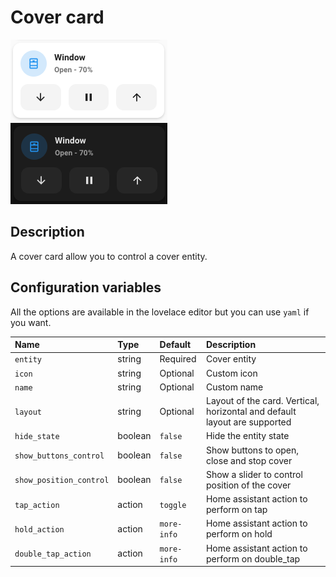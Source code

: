# Cover card

![Cover light](../images/cover-light.png)
![Cover dark](../images/cover-dark.png)

## Description

A cover card allow you to control a cover entity.

## Configuration variables

All the options are available in the lovelace editor but you can use `yaml` if you want.

| Name                    | Type    | Default     | Description                                                               |
| :---------------------- | :------ | :---------- | :------------------------------------------------------------------------ |
| `entity`                | string  | Required    | Cover entity                                                              |
| `icon`                  | string  | Optional    | Custom icon                                                               |
| `name`                  | string  | Optional    | Custom name                                                               |
| `layout`                | string  | Optional    | Layout of the card. Vertical, horizontal and default layout are supported |
| `hide_state`            | boolean | `false`     | Hide the entity state                                                     |
| `show_buttons_control`  | boolean | `false`     | Show buttons to open, close and stop cover                                |
| `show_position_control` | boolean | `false`     | Show a slider to control position of the cover                            |
| `tap_action`            | action  | `toggle`    | Home assistant action to perform on tap                                   |
| `hold_action`           | action  | `more-info` | Home assistant action to perform on hold                                  |
| `double_tap_action`     | action  | `more-info` | Home assistant action to perform on double_tap                            |
